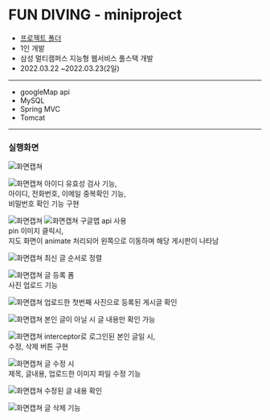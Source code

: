 # FUN DIVING - miniproject

- [프로젝트 폴더](https://github.com/hyeyoung-dev/Project_FUN_DIVING/tree/main/Spring-Project/Project02_Web)
- 1인 개발
- 삼성 멀티캠퍼스 지능형 웹서비스 풀스택 개발
- 2022.03.22 ~2022.03.23(2일)

----

- googleMap api
- MySQL
- Spring MVC
- Tomcat

------

<h3>실행화면</h3>

![화면캡쳐](https://github.com/hyeyoung-dev/MultiCampus-Project/blob/main/Spring-Project/Project02_Web/%ED%99%94%EB%A9%B4%EC%BA%A1%EC%B2%98/1.png)

![화면캡쳐](https://github.com/hyeyoung-dev/MultiCampus-Project/blob/main/Spring-Project/Project02_Web/%ED%99%94%EB%A9%B4%EC%BA%A1%EC%B2%98/2.png)
아이디 유효성 검사 기능, <br/>
아이디, 전화번호, 이메일 중복확인 기능,<br/>
비밀번호 확인 기능 구현<br/>

![화면캡쳐](https://github.com/hyeyoung-dev/MultiCampus-Project/blob/main/Spring-Project/Project02_Web/%ED%99%94%EB%A9%B4%EC%BA%A1%EC%B2%98/3.png)
![화면캡쳐](https://github.com/hyeyoung-dev/MultiCampus-Project/blob/main/Spring-Project/Project02_Web/%ED%99%94%EB%A9%B4%EC%BA%A1%EC%B2%98/1.png)
구글맵 api 사용<br/>
pin 이미지 클릭시, <br/>
지도 화면이 animate 처리되어 왼쪽으로 이동하며 해당 게시판이 나타남<br/>

![화면캡쳐](https://github.com/hyeyoung-dev/MultiCampus-Project/blob/main/Spring-Project/Project02_Web/%ED%99%94%EB%A9%B4%EC%BA%A1%EC%B2%98/4.png)
최신 글 순서로 정렬<br/>

![화면캡쳐](https://github.com/hyeyoung-dev/MultiCampus-Project/blob/main/Spring-Project/Project02_Web/%ED%99%94%EB%A9%B4%EC%BA%A1%EC%B2%98/11.png)
글 등록 폼 <br/>
사진 업로드 기능 <br/>

![화면캡쳐](https://github.com/hyeyoung-dev/MultiCampus-Project/blob/main/Spring-Project/Project02_Web/%ED%99%94%EB%A9%B4%EC%BA%A1%EC%B2%98/12.png)
업로드한 첫번째 사진으로 등록된 게시글 확인 <br/>

![화면캡쳐](https://github.com/hyeyoung-dev/MultiCampus-Project/blob/main/Spring-Project/Project02_Web/%ED%99%94%EB%A9%B4%EC%BA%A1%EC%B2%98/5.png)
본인 글이 아닐 시 글 내용만 확인 가능<br/>

![화면캡쳐](https://github.com/hyeyoung-dev/MultiCampus-Project/blob/main/Spring-Project/Project02_Web/%ED%99%94%EB%A9%B4%EC%BA%A1%EC%B2%98/6.png)
interceptor로 로그인된 본인 글일 시,<br/>
수정, 삭제 버튼 구현 <br/>

![화면캡쳐](https://github.com/hyeyoung-dev/MultiCampus-Project/blob/main/Spring-Project/Project02_Web/%ED%99%94%EB%A9%B4%EC%BA%A1%EC%B2%98/7.png)
글 수정 시  <br/>
제목, 글내용, 업로드한 이미지 파일 수정 기능 <br/>

![화면캡쳐](https://github.com/hyeyoung-dev/MultiCampus-Project/blob/main/Spring-Project/Project02_Web/%ED%99%94%EB%A9%B4%EC%BA%A1%EC%B2%98/8.png)
수정된 글 내용 확인 <br/>

![화면캡쳐](https://github.com/hyeyoung-dev/MultiCampus-Project/blob/main/Spring-Project/Project02_Web/%ED%99%94%EB%A9%B4%EC%BA%A1%EC%B2%98/9.png)
글 삭제 기능
